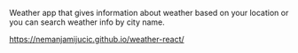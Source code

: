 Weather app that gives information about weather based on your location or you can search weather info by city name.

https://nemanjamijucic.github.io/weather-react/
